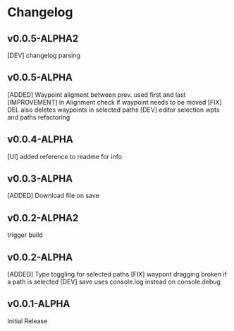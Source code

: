 # Changelog

## v0.0.5-ALPHA2
[DEV] changelog parsing

## v0.0.5-ALPHA
[ADDED] Waypoint aligment between prev. used first and last
[IMPROVEMENT] in Alignment check if waypoint needs to be moved
[FIX] DEL also deletes waypoints in selected paths
[DEV] editor selection wpts and paths refactoring

## v0.0.4-ALPHA
[UI] added reference to readme for info

## v0.0.3-ALPHA
[ADDED] Download file on save

## v0.0.2-ALPHA2

trigger build

## v0.0.2-ALPHA

[ADDED] Type toggling for selected paths
[FIX] waypont dragging broken if a path is selected
[DEV] save uses console.log instead on console.debug

## v0.0.1-ALPHA

Initial Release
